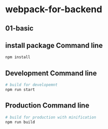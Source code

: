 # webpack-for-backend

## 01-basic

## install package Command line
``` bash
npm install
```

## Development Command line
``` bash
# build for developemnt
npm run start
```

## Production Command line
``` bash
# build for production with minification
npm run build
```
